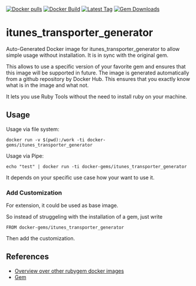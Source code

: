 [![Docker pulls](https://img.shields.io/docker/pulls/rubygem/itunes_transporter_generator.svg)](https://hub.docker.com/r/rubygem/itunes_transporter_generator/)
[![Docker Build](https://img.shields.io/docker/automated/rubygem/itunes_transporter_generator.svg)](https://hub.docker.com/r/rubygem/itunes_transporter_generator/)
[![Latest Tag](https://img.shields.io/github/tag/docker-rubygem/itunes_transporter_generator.svg)](https://hub.docker.com/r/rubygem/itunes_transporter_generator/)
[![Gem Downloads](https://img.shields.io/gem/dt/itunes_transporter_generator.svg)](https://rubygems.org/gems/itunes_transporter_generator/)
# itunes_transporter_generator

Auto-Generated Docker image for itunes_transporter_generator to allow simple usage without installation.
It is in sync with the original gem.

This allows to use a specific version of your favorite gem and ensures that this image will be supported in future.
The image is generated automatically from a github repository by Docker Hub.
This ensures that you exactly know what is in the image and what not.

It lets you use Ruby Tools without the need to install ruby on your machine.

## Usage

Usage via file system:

`docker run -v $(pwd):/work -ti docker-gems/itunes_transporter_generator`

Usage via Pipe:

`echo "test" | docker run -ti docker-gems/itunes_transporter_generator`

It depends on your specific use case how your want to use it.

### Add Customization

For extension, it could be used as base image.

So instead of struggeling with the installation of a gem, just write

`FROM docker-gems/itunes_transporter_generator`

Then add the customization.

## References

 - [Overview over other rubygem docker images](https://github.com/thinkbot/docker-rubygem)
 - [Gem](https://rubygems.org/gems/itunes_transporter_generator/)
